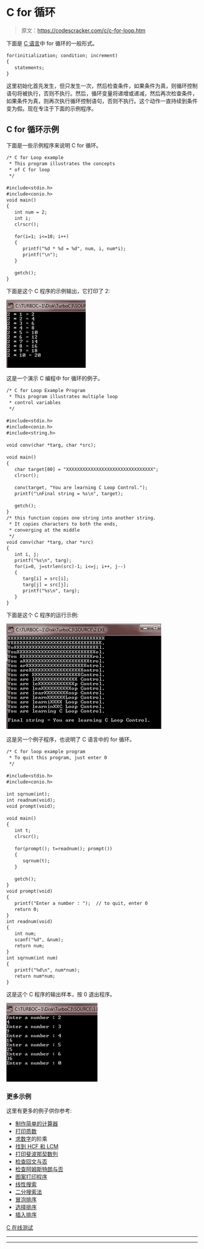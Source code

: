 # C for 循环

> 原文：<https://codescracker.com/c/c-for-loop.htm>

下面是 [C 语言](/c/index.htm)中 for 循环的一般形式。

```
for(initialization; condition; increment)
{
   statements;
}
```

这里初始化首先发生，但只发生一次，然后检查条件，如果条件为真，则循环控制语句将被执行，否则不执行。然后，循环变量将递增或递减，然后再次检查条件，如果条件为真，则再次执行循环控制语句，否则不执行。这个动作一直持续到条件变为假。现在专注于下面的示例程序。

## C for 循环示例

下面是一些示例程序来说明 C for 循环。

```
/* C for Loop example
 * This program illustrates the concepts
 * of C for loop
 */

#include<stdio.h>
#include<conio.h>
void main()
{
   int num = 2;
   int i;
   clrscr();

   for(i=1; i<=10; i++)
   {
      printf("%d * %d = %d", num, i, num*i);
      printf("\n");
   }

   getch();
}
```

下面是这个 C 程序的示例输出，它打印了 2:

![c for loops](img/d08ed2b4e22450463a89b7802e145125.png)

这是一个演示 C 编程中 for 循环的例子。

```
/* C for Loop Example Program
 * This program illustrates multiple loop
 * control variables
 */

#include<stdio.h>
#include<conio.h>
#include<string.h>

void conv(char *targ, char *src);

void main()
{
   char target[80] = "XXXXXXXXXXXXXXXXXXXXXXXXXXXXXXXX";
   clrscr();

   conv(target, "You are learning C Loop Control.");
   printf("\nFinal string = %s\n", target);

   getch();
}
/* this function copies one string into another string.
 * It copies characters to both the ends,
 * converging at the middle
 */
void conv(char *targ, char *src)
{
   int i, j;
   printf("%s\n", targ);
   for(i=0, j=strlen(src)-1; i<=j; i++, j--)
   {
      targ[i] = src[i];
      targ[j] = src[j];
      printf("%s\n", targ);
   }
}
```

下面是这个 C 程序的运行示例:

![c for loop](img/ec69c8c498c0277d3826cbc74a25f046.png)

这是另一个例子程序，也说明了 C 语言中的 for 循环。

```
/* C for loop example program
 * To quit this program, just enter 0
 */

#include<stdio.h>
#include<conio.h>

int sqrnum(int);
int readnum(void);
void prompt(void);

void main()
{
   int t;
   clrscr();

   for(prompt(); t=readnum(); prompt())
   {
      sqrnum(t);
   }

   getch();
}
void prompt(void)
{
   printf("Enter a number : ");  // to quit, enter 0
   return 0;
}
int readnum(void)
{
   int num;
   scanf("%d", &num);
   return num;
}
int sqrnum(int num)
{
   printf("%d\n", num*num);
   return num*num;
}
```

这是这个 C 程序的输出样本，按 0 退出程序。

![c for loop control](img/f9e60b709a9f81d526e2bf6cee4e42e8.png)

### 更多示例

这里有更多的例子供你参考:

*   [制作简单的计算器](/c/program/c-program-make-calculator.htm)
*   [打印质数](/c/program/c-program-print-prime-numbers.htm)
*   [求数字](/c/program/c-program-find-factorial.htm)的阶乘
*   [找到 HCF 和 LCM](/c/program/c-program-find-hcf-lcm.htm)
*   [打印斐波那契数列](/c/program/c-program-print-fabonacci-series.htm)
*   [检查回文与否](/c/program/c-program-palindrome-number.htm)
*   [检查阿姆斯特朗与否](/c/program/c-program-find-armstrong-number.htm)
*   [图案打印程序](/c/program/c-program-print-star-pyramid-patterns.htm)
*   [线性搜索](/c/program/c-program-linear-search.htm)
*   [二分搜索法](/c/program/c-program-binary-search.htm)
*   [冒泡排序](/c/program/c-program-bubble-sort.htm)
*   [选择排序](/c/program/c-program-selection-sort.htm)
*   [插入排序](/c/program/c-program-Insertion-sort.htm)

[C 在线测试](/exam/showtest.php?subid=2)

* * *

* * *